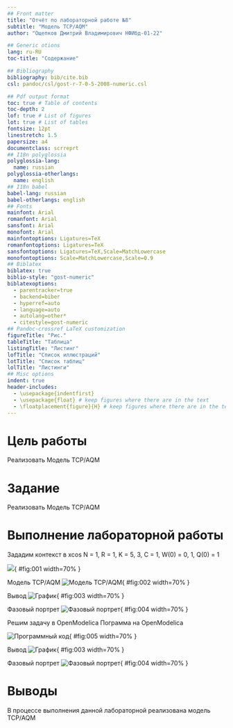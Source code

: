 ```yaml
---
## Front matter
title: "Отчёт по лабораторной работе №8"
subtitle: "Модель TCP/AQM"
author: "Ощепков Дмитрий Владимирович НФИбд-01-22"

## Generic otions
lang: ru-RU
toc-title: "Содержание"

## Bibliography
bibliography: bib/cite.bib
csl: pandoc/csl/gost-r-7-0-5-2008-numeric.csl

## Pdf output format
toc: true # Table of contents
toc-depth: 2
lof: true # List of figures
lot: true # List of tables
fontsize: 12pt
linestretch: 1.5
papersize: a4
documentclass: scrreprt
## I18n polyglossia
polyglossia-lang:
  name: russian
polyglossia-otherlangs:
  name: english
## I18n babel
babel-lang: russian
babel-otherlangs: english
## Fonts
mainfont: Arial
romanfont: Arial
sansfont: Arial
monofont: Arial
mainfontoptions: Ligatures=TeX
romanfontoptions: Ligatures=TeX
sansfontoptions: Ligatures=TeX,Scale=MatchLowercase
monofontoptions: Scale=MatchLowercase,Scale=0.9
## Biblatex
biblatex: true
biblio-style: "gost-numeric"
biblatexoptions:
  - parentracker=true
  - backend=biber
  - hyperref=auto
  - language=auto
  - autolang=other*
  - citestyle=gost-numeric
## Pandoc-crossref LaTeX customization
figureTitle: "Рис."
tableTitle: "Таблица"
listingTitle: "Листинг"
lofTitle: "Список иллюстраций"
lotTitle: "Список таблиц"
lolTitle: "Листинги"
## Misc options
indent: true
header-includes:
  - \usepackage{indentfirst}
  - \usepackage{float} # keep figures where there are in the text
  - \floatplacement{figure}{H} # keep figures where there are in the text
---
```


# Цель работы

Реализовать  Модель TCP/AQM
# Задание

Реализовать Модель TCP/AQM

# Выполнение лабораторной работы

Зададим контекст в xcos
N = 1, R = 1, K = 5, 3, C = 1, W(0) = 0, 1, Q(0) = 1

![](image/2.png){ #fig:001 width=70% }


Модель TCP/AQM 
![Модель TCP/AQM ](image/1.png){ #fig:002 width=70% }

Вывод
![График](image/3.png){ #fig:003 width=70% }

Фазовый портрет 
![Фазовый портрет ](image/4.png){ #fig:004 width=70% }

Решим задачу в OpenModelica
Пограмма на OpenModelica

![Программный код](image/5.png){ #fig:005 width=70% }

Вывод
![График](image/6.png){ #fig:003 width=70% }

Фазовый портрет 
![Фазовый портрет ](image/7.png){ #fig:004 width=70% }


# Выводы

В процессе выполнения данной лабораторной реализована модель TCP/AQM